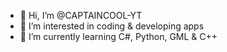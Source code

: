 - 👋 Hi, I’m @CAPTAINCOOL-YT
- 👀 I’m interested in coding & developing apps
- 🌱 I’m currently learning C#, Python, GML & C++

<!---
CAPTAINCOOL-YT/CAPTAINCOOL-YT is a ✨ special ✨ repository because its `README.md` (this file) appears on your GitHub profile.
You can click the Preview link to take a look at your changes.
--->
